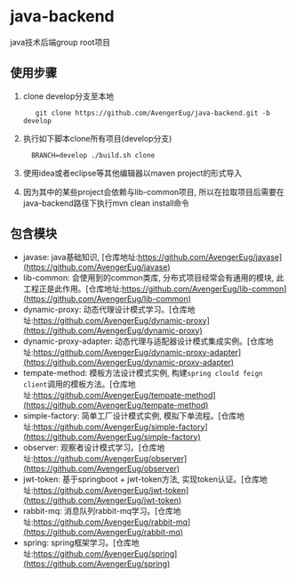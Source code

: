 # java-backend
java技术后端group root项目

## 使用步骤

1. clone develop分支至本地
   ```
      git clone https://github.com/AvengerEug/java-backend.git -b develop
   ```
   
2. 执行如下脚本clone所有项目(develop分支)
   ```shell
     BRANCH=develop ./build.sh clone
   ```

3. 使用idea或者eclipse等其他编辑器以maven project的形式导入

4. 因为其中的某些project会依赖与lib-common项目, 所以在拉取项目后需要在java-backend路径下执行mvn clean install命令


## 包含模块
  * javase: java基础知识, [仓库地址:https://github.com/AvengerEug/javase](https://github.com/AvengerEug/javase)
  * lib-common: 会使用到的common类库, 分布式项目经常会有通用的模块, 此工程正是此作用。[仓库地址:https://github.com/AvengerEug/lib-common](https://github.com/AvengerEug/lib-common)
  * dynamic-proxy: 动态代理设计模式学习。[仓库地址:https://github.com/AvengerEug/dynamic-proxy](https://github.com/AvengerEug/dynamic-proxy)
  * dynamic-proxy-adapter: 动态代理与适配器设计模式集成实例。[仓库地址:https://github.com/AvengerEug/dynamic-proxy-adapter](https://github.com/AvengerEug/dynamic-proxy-adapter)
  * tempate-method: 模板方法设计模式实例, 构建`spring clould feign client`调用的模板方法。[仓库地址:https://github.com/AvengerEug/tempate-method](https://github.com/AvengerEug/tempate-method)
  * simple-factory: 简单工厂设计模式实例, 模拟下单流程。[仓库地址:https://github.com/AvengerEug/simple-factory](https://github.com/AvengerEug/simple-factory)
  * observer: 观察者设计模式学习。[仓库地址:https://github.com/AvengerEug/observer](https://github.com/AvengerEug/observer)
  * jwt-token: 基于springboot + jwt-token方法, 实现token认证。[仓库地址:https://github.com/AvengerEug/jwt-token](https://github.com/AvengerEug/jwt-token)
  * rabbit-mq: 消息队列rabbit-mq学习。[仓库地址:https://github.com/AvengerEug/rabbit-mq](https://github.com/AvengerEug/rabbit-mq)
  * spring: spring框架学习。[仓库地址:https://github.com/AvengerEug/spring](https://github.com/AvengerEug/spring)